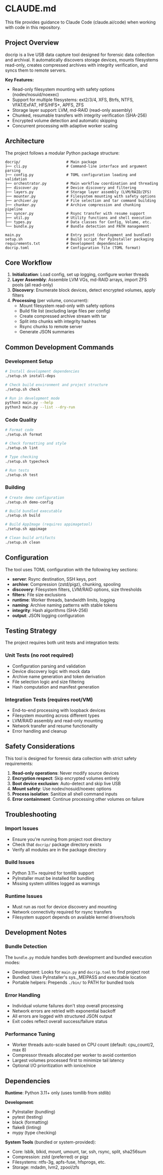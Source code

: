 # CLAUDE.md

This file provides guidance to Claude Code (claude.ai/code) when working with code in this repository.

## Project Overview

docrip is a live USB data capture tool designed for forensic data collection and archival. It automatically discovers storage devices, mounts filesystems read-only, creates compressed archives with integrity verification, and syncs them to remote servers.

**Key Features:**
- Read-only filesystem mounting with safety options (nodev/nosuid/noexec)
- Support for multiple filesystems: ext2/3/4, XFS, Btrfs, NTFS, VFAT/ExFAT, HFS/HFS+, APFS, ZFS
- Storage layer support: LVM, md-RAID (read-only assembly)
- Chunked, resumable transfers with integrity verification (SHA-256)
- Encrypted volume detection and automatic skipping
- Concurrent processing with adaptive worker scaling

## Architecture

The project follows a modular Python package structure:

```
docrip/                     # Main package
├── cli.py                  # Command-line interface and argument parsing
├── config.py               # TOML configuration loading and validation
├── orchestrator.py         # Main workflow coordination and threading
├── discover.py             # Device discovery and filtering
├── layers.py               # Storage layer assembly (LVM/RAID/ZFS)
├── mounter.py              # Filesystem mounting with safety options
├── archiver.py             # File selection and tar command building
├── chunker.py              # Archive compression and chunking pipeline
├── syncer.py               # Rsync transfer with resume support
├── util.py                 # Utility functions and shell execution
├── types.py                # Data classes for Config, Volume, etc.
└── bundle.py               # Bundle detection and PATH management

main.py                     # Entry point (development and bundled)
setup.sh                    # Build script for PyInstaller packaging
requirements.txt            # Development dependencies
docrip.toml                 # Configuration file (TOML format)
```

## Core Workflow

1. **Initialization**: Load config, set up logging, configure worker threads
2. **Layer Assembly**: Assemble LVM VGs, md-RAID arrays, import ZFS pools (all read-only)
3. **Discovery**: Enumerate block devices, detect encrypted volumes, apply filters
4. **Processing** (per volume, concurrent):
   - Mount filesystem read-only with safety options
   - Build file list (excluding large files per config)
   - Create compressed archive stream with tar
   - Split into chunks with integrity hashes
   - Rsync chunks to remote server
   - Generate JSON summaries

## Common Development Commands

### Development Setup
```bash
# Install development dependencies
./setup.sh install-deps

# Check build environment and project structure
./setup.sh check

# Run in development mode
python3 main.py --help
python3 main.py --list --dry-run
```

### Code Quality
```bash
# Format code
./setup.sh format

# Check formatting and style
./setup.sh lint

# Type checking
./setup.sh typecheck

# Run tests
./setup.sh test
```

### Building
```bash
# Create demo configuration
./setup.sh demo-config

# Build bundled executable
./setup.sh build

# Build AppImage (requires appimagetool)
./setup.sh appimage

# Clean build artifacts
./setup.sh clean
```

## Configuration

The tool uses TOML configuration with the following key sections:

- **server**: Rsync destination, SSH keys, port
- **archive**: Compression (zstd/pigz), chunking, spooling
- **discovery**: Filesystem filters, LVM/RAID options, size thresholds
- **filters**: File size exclusions
- **runtime**: Worker threads, bandwidth limits, logging
- **naming**: Archive naming patterns with stable tokens
- **integrity**: Hash algorithms (SHA-256)
- **output**: JSON logging configuration

## Testing Strategy

The project requires both unit tests and integration tests:

### Unit Tests (no root required)
- Configuration parsing and validation
- Device discovery logic with mock data
- Archive name generation and token derivation
- File selection logic and size filtering
- Hash computation and manifest generation

### Integration Tests (requires root/VM)
- End-to-end processing with loopback devices
- Filesystem mounting across different types
- LVM/RAID assembly and read-only mounting
- Network transfer and resume functionality
- Error handling and cleanup

## Safety Considerations

This tool is designed for forensic data collection with strict safety requirements:

1. **Read-only operations**: Never modify source devices
2. **Encryption respect**: Skip encrypted volumes entirely
3. **Boot device exclusion**: Auto-detect and skip live USB
4. **Mount safety**: Use nodev/nosuid/noexec options
5. **Process isolation**: Sanitize all shell command inputs
6. **Error containment**: Continue processing other volumes on failure

## Troubleshooting

### Import Issues
- Ensure you're running from project root directory
- Check that `docrip/` package directory exists
- Verify all modules are in the package directory

### Build Issues
- Python 3.11+ required for tomllib support
- PyInstaller must be installed for bundling
- Missing system utilities logged as warnings

### Runtime Issues
- Must run as root for device discovery and mounting
- Network connectivity required for rsync transfers
- Filesystem support depends on available kernel drivers/tools

## Development Notes

### Bundle Detection
The `bundle.py` module handles both development and bundled execution modes:
- Development: Looks for `main.py` and `docrip.toml` to find project root
- Bundled: Uses PyInstaller's sys._MEIPASS and executable location
- Portable helpers: Prepends `./bin/` to PATH for bundled tools

### Error Handling
- Individual volume failures don't stop overall processing
- Network errors are retried with exponential backoff
- All errors are logged with structured JSON output
- Exit codes reflect overall success/failure status

### Performance Tuning
- Worker threads auto-scale based on CPU count (default: cpu_count/2, max 8)
- Compressor threads allocated per worker to avoid contention  
- Largest volumes processed first to minimize tail latency
- Optional I/O prioritization with ionice/nice

## Dependencies

**Runtime**: Python 3.11+ only (uses tomllib from stdlib)

**Development**:
- PyInstaller (bundling)
- pytest (testing)
- black (formatting) 
- flake8 (linting)
- mypy (type checking)

**System Tools** (bundled or system-provided):
- Core: lsblk, blkid, mount, umount, tar, ssh, rsync, split, sha256sum
- Compression: zstd (preferred) or pigz
- Filesystems: ntfs-3g, apfs-fuse, hfsprogs, etc.
- Storage: mdadm, lvm2, zpool/zfs